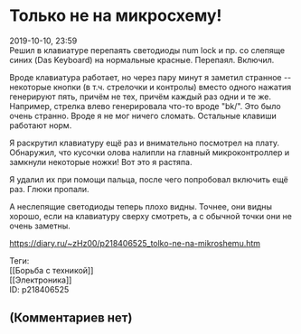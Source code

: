 Только не на микросхему!
========================

  
2019-10-10, 23:59  
 Решил в клавиатуре перепаять светодиоды num lock и пр. со слепяще синих (Das Keyboard) на нормальные красные. Перепаял. Включил.   
   
 Вроде клавиатура работает, но через пару минут я заметил странное -- некоторые кнопки (в т.ч. стрелочки и контролы) вместо одного нажатия генерируют пять, причём не тех, причём каждый раз одни и те же. Например, стрелка влево генерировала что-то вроде "bk/". Это было очень странно. Вроде я не мог ничего сломать. Остальные клавиши работают норм.   
   
 Я раскрутил клавиатуру ещё раз и внимательно посмотрел на плату. Обнаружил, что кусочки олова налипли на главный микроконтроллер и замкнули некоторые ножки! Вот это я растяпа.   
   
 Я удалил их при помощи пальца, после чего попробовал включить ещё раз. Глюки пропали.   
   
 А неслепящие светодиоды теперь плохо видны. Точнее, они видны хорошо, если на клавиатуру сверху смотреть, а с обычной точки они не очень заметны.   
  
<https://diary.ru/~zHz00/p218406525_tolko-ne-na-mikroshemu.htm>  
  
Теги:  
[[Борьба с техникой]]  
[[Электроника]]  
ID: p218406525  


(Комментариев нет)
------------------